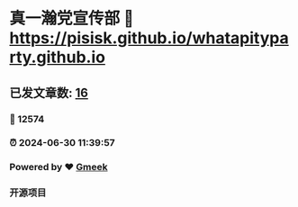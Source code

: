 # 真一瀚党宣传部 :link: https://pisisk.github.io/whatapityparty.github.io 
## 已发文章数: [16](https://pisisk.github.io/whatapityparty.github.io/tag.html) 
### :hibiscus: 12574 
### :alarm_clock: 2024-06-30 11:39:57 
### Powered by :heart: [Gmeek](https://github.com/Meekdai/Gmeek)
### 开源项目